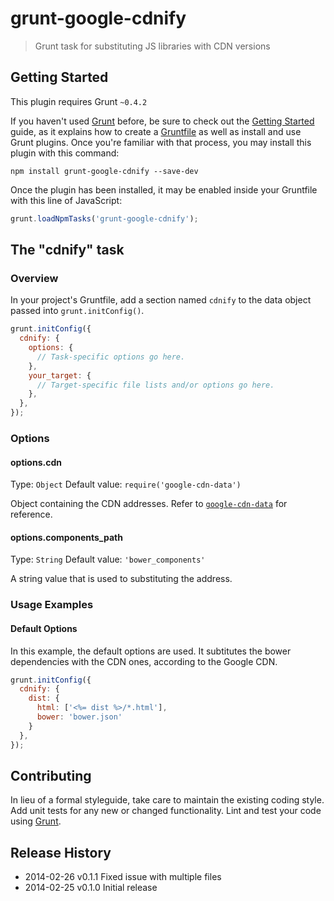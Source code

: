 # grunt-google-cdnify

> Grunt task for substituting JS libraries with CDN versions

## Getting Started
This plugin requires Grunt `~0.4.2`

If you haven't used [Grunt](http://gruntjs.com/) before, be sure to check out the [Getting Started](http://gruntjs.com/getting-started) guide, as it explains how to create a [Gruntfile](http://gruntjs.com/sample-gruntfile) as well as install and use Grunt plugins. Once you're familiar with that process, you may install this plugin with this command:

```shell
npm install grunt-google-cdnify --save-dev
```

Once the plugin has been installed, it may be enabled inside your Gruntfile with this line of JavaScript:

```js
grunt.loadNpmTasks('grunt-google-cdnify');
```

## The "cdnify" task

### Overview
In your project's Gruntfile, add a section named `cdnify` to the data object passed into `grunt.initConfig()`.

```js
grunt.initConfig({
  cdnify: {
    options: {
      // Task-specific options go here.
    },
    your_target: {
      // Target-specific file lists and/or options go here.
    },
  },
});
```

### Options

#### options.cdn
Type: `Object`
Default value: `require('google-cdn-data')`

Object containing the CDN addresses. Refer to [`google-cdn-data`](https://github.com/shahata/google-cdn-data) for reference.

#### options.components_path
Type: `String`
Default value: `'bower_components'`

A string value that is used to substituting the address.

### Usage Examples

#### Default Options
In this example, the default options are used. It subtitutes the bower dependencies with the CDN ones, according to the Google CDN.

```js
grunt.initConfig({
  cdnify: {
    dist: {
      html: ['<%= dist %>/*.html'],
      bower: 'bower.json'
    }
  },
});
```

## Contributing
In lieu of a formal styleguide, take care to maintain the existing coding style. Add unit tests for any new or changed functionality. Lint and test your code using [Grunt](http://gruntjs.com/).

## Release History
 * 2014-02-26    v0.1.1    Fixed issue with multiple files
 * 2014-02-25    v0.1.0    Initial release
